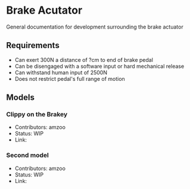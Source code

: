 # Brake Acutator
General documentation for development surrounding the brake actuator

## Requirements
- Can exert 300N a distance of ?cm to end of brake pedal
- Can be disengaged with a software input or hard mechanical release
- Can withstand human input of 2500N
- Does not restrict pedal's full range of motion


## Models

### Clippy on the Brakey

- Contributors: amzoo
- Status: WIP
- Link: 

### Second model 

- Contributors: amzoo
- Status: WIP
- Link: 
